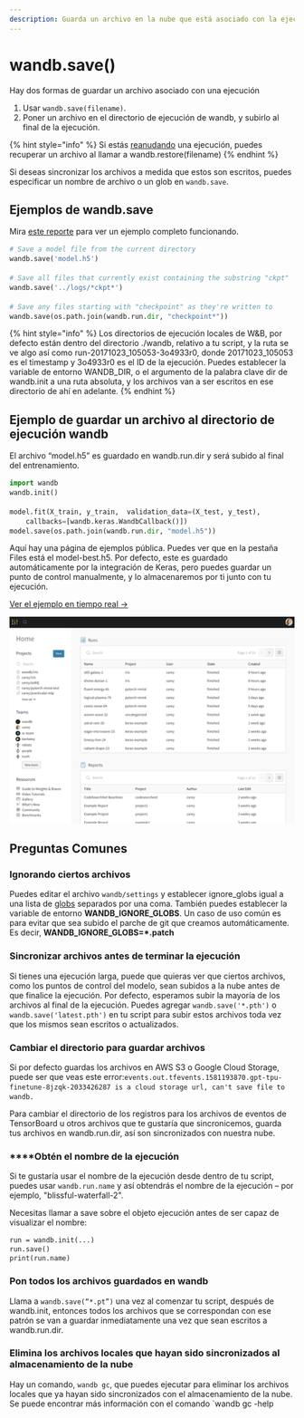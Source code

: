 ```yaml
---
description: Guarda un archivo en la nube que está asociado con la ejecución actual
---
```


# wandb.save\(\)

Hay dos formas de guardar un archivo asociado con una ejecución

1. Usar `wandb.save(filename)`.
2.  Poner un archivo en el directorio de ejecución de wandb, y subirlo al final de la ejecución.

{% hint style="info" %}
Si estás [reanudando](https://docs.wandb.ai/library/resuming) una ejecución, puedes recuperar un archivo al llamar a wandb.restore\(filename\)
{% endhint %}

Si deseas sincronizar los archivos a medida que estos son escritos, puedes especificar un nombre de archivo o un glob en `wandb.save`.

## Ejemplos de wandb.save

Mira [este reporte](https://app.wandb.ai/lavanyashukla/save_and_restore/reports/Saving-and-Restoring-Models-with-W%26B--Vmlldzo3MDQ3Mw) para ver un ejemplo completo funcionando.

```python
# Save a model file from the current directory
wandb.save('model.h5')

# Save all files that currently exist containing the substring "ckpt"
wandb.save('../logs/*ckpt*')

# Save any files starting with "checkpoint" as they're written to
wandb.save(os.path.join(wandb.run.dir, "checkpoint*"))
```

{% hint style="info" %}
Los directorios de ejecución locales de W&B, por defecto están dentro del directorio ./wandb, relativo a tu script, y la ruta se ve algo así como run-20171023\_105053-3o4933r0, donde 20171023\_105053 es el timestamp y 3o4933r0 es el ID de la ejecución. Puedes establecer la variable de entorno WANDB\_DIR, o el argumento de la palabra clave dir de wandb.init a una ruta absoluta, y los archivos van a ser escritos en ese directorio de ahí en adelante.
{% endhint %}

## Ejemplo de guardar un archivo al directorio de ejecución wandb

El archivo “model.h5” es guardado en wandb.run.dir y será subido al final del entrenamiento.

```python
import wandb
wandb.init()

model.fit(X_train, y_train,  validation_data=(X_test, y_test),
    callbacks=[wandb.keras.WandbCallback()])
model.save(os.path.join(wandb.run.dir, "model.h5"))
```

 Aquí hay una página de ejemplos pública. Puedes ver que en la pestaña Files está el model-best.h5. Por defecto, este es guardado automáticamente por la integración de Keras, pero puedes guardar un punto de control manualmente, y lo almacenaremos por ti junto con tu ejecución.

[ Ver el ejemplo en tiempo real →](https://wandb.ai/wandb/neurips-demo/runs/206aacqo/files)

![](../.gitbook/assets/image%20%2839%29%20%286%29%20%281%29%20%286%29.png)

##  Preguntas Comunes

###  Ignorando ciertos archivos

Puedes editar el archivo `wandb/settings` y establecer ignore\_globs igual a una lista de [globs](https://en.wikipedia.org/wiki/Glob_%28programming%29) separados por una coma. También puedes establecer la variable de entorno **WANDB\_IGNORE\_GLOBS**. Un caso de uso común es para evitar que sea subido el parche de git que creamos automáticamente. Es decir,  **WANDB\_IGNORE\_GLOBS=\*.patch**

### Sincronizar archivos antes de terminar la ejecución

 Si tienes una ejecución larga, puede que quieras ver que ciertos archivos, como los puntos de control del modelo, sean subidos a la nube antes de que finalice la ejecución. Por defecto, esperamos subir la mayoría de los archivos al final de la ejecución. Puedes agregar `wandb.save('*.pth')` o `wandb.save('latest.pth')` en tu script para subir estos archivos toda vez que los mismos sean escritos o actualizados.

### Cambiar el directorio para guardar archivos

Si por defecto guardas los archivos en AWS S3 o Google Cloud Storage, puede ser que veas este error:`events.out.tfevents.1581193870.gpt-tpu-finetune-8jzqk-2033426287 is a cloud storage url, can't save file to wandb.`

Para cambiar el directorio de los registros para los archivos de eventos de TensorBoard u otros archivos que te gustaría que sincronicemos, guarda tus archivos en wandb.run.dir, así son sincronizados con nuestra nube.

###  ****Obtén el nombre de la ejecución

Si te gustaría usar el nombre de la ejecución desde dentro de tu script, puedes usar `wandb.run.name` y así obtendrás el nombre de la ejecución – por ejemplo, "blissful-waterfall-2".

Necesitas llamar a save sobre el objeto ejecución antes de ser capaz de visualizar el nombre:

```text
run = wandb.init(...)
run.save()
print(run.name)
```

###  Pon todos los archivos guardados en wandb

Llama a `wandb.save(“*.pt”)` una vez al comenzar tu script, después de wandb.init, entonces todos los archivos que se correspondan con ese patrón se van a guardar inmediatamente una vez que sean escritos a wandb.run.dir.

### Elimina los archivos locales que hayan sido sincronizados al almacenamiento de la nube

Hay un comando, `wandb gc`, que puedes ejecutar para eliminar los archivos locales que ya hayan sido sincronizados con el almacenamiento de la nube. Se puede encontrar más información con el comando \`wandb gc -help


